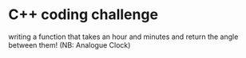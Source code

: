 # C++ coding challenge

writing a function that takes an hour and minutes and return the angle between them! (NB: Analogue Clock)
